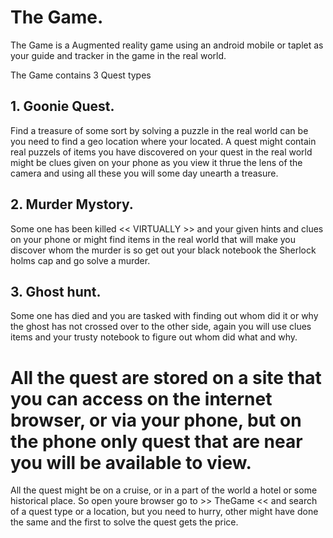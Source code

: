 # The Game.
The Game is a Augmented reality game using an android mobile or taplet as your guide and tracker in the game in the real world.

The Game contains 3 Quest types 
## 1. Goonie Quest.

Find a treasure of some sort by solving a puzzle in the real world can be you need to find a geo location where your located. A quest might contain real puzzels of items you have discovered on your quest in the real world might be clues given on your phone as you view it thrue the lens of the camera and using all these you will some day unearth a treasure.

## 2. Murder Mystory.

Some one has been killed << VIRTUALLY >> and your given hints and clues on your phone or might find items in the real world that will make you discover whom the murder is so get out your black notebook the Sherlock holms cap and go solve a murder.

## 3. Ghost hunt. 

Some one has died and you are tasked with finding out whom did it or why the ghost has not crossed over to the other side, again you will use clues items and your trusty notebook to figure out whom did what and why.

# All the quest are stored on a site that you can access on the internet browser, or via your phone, but on the phone only quest that are near you will be available to view.
All the quest might be on a cruise, or in a part of the world a hotel or some historical place.
So open youre browser go to >> TheGame << and search of a quest type or a location, but you need to hurry, other might have done the same and the first to solve the quest gets the price.
